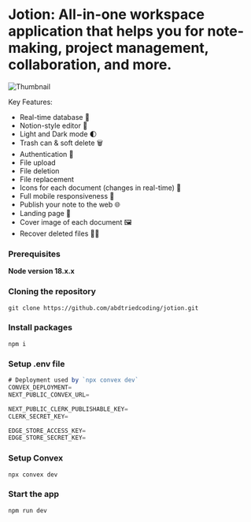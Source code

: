 # Jotion: All-in-one workspace application that helps you for note-making, project management, collaboration, and more.

![Thumbnail](https://files.edgestore.dev/j26azsoyqh7n72m2/myPublicImages/_public/cbfd0d0e-bb59-4cf4-b57e-8d4df7fe7568.jpeg)

Key Features:

- Real-time database  🔗 
- Notion-style editor 📝 
- Light and Dark mode 🌓
- Trash can & soft delete 🗑️
- Authentication 🔐 
- File upload
- File deletion
- File replacement
- Icons for each document (changes in real-time) 🌠
- Full mobile responsiveness 📱
- Publish your note to the web 🌐
- Landing page 🛬
- Cover image of each document 🖼️
- Recover deleted files 🔄📄

### Prerequisites

**Node version 18.x.x**

### Cloning the repository

```shell
git clone https://github.com/abdtriedcoding/jotion.git
```

### Install packages

```shell
npm i
```

### Setup .env file


```js
# Deployment used by `npx convex dev`
CONVEX_DEPLOYMENT=
NEXT_PUBLIC_CONVEX_URL=

NEXT_PUBLIC_CLERK_PUBLISHABLE_KEY=
CLERK_SECRET_KEY=

EDGE_STORE_ACCESS_KEY=
EDGE_STORE_SECRET_KEY=
```

### Setup Convex

```shell
npx convex dev

```

### Start the app

```shell
npm run dev
```
